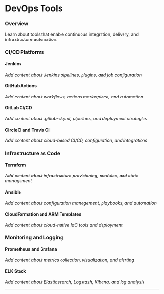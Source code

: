 # DevOps Tools

### Overview

Learn about tools that enable continuous integration, delivery, and infrastructure automation.

### CI/CD Platforms

#### Jenkins
*Add content about Jenkins pipelines, plugins, and job configuration*

#### GitHub Actions
*Add content about workflows, actions marketplace, and automation*

#### GitLab CI/CD
*Add content about .gitlab-ci.yml, pipelines, and deployment strategies*

#### CircleCI and Travis CI
*Add content about cloud-based CI/CD, configuration, and integrations*

### Infrastructure as Code

#### Terraform
*Add content about infrastructure provisioning, modules, and state management*

#### Ansible
*Add content about configuration management, playbooks, and automation*

#### CloudFormation and ARM Templates
*Add content about cloud-native IaC tools and deployment*

### Monitoring and Logging

#### Prometheus and Grafana
*Add content about metrics collection, visualization, and alerting*

#### ELK Stack
*Add content about Elasticsearch, Logstash, Kibana, and log analysis*

---
